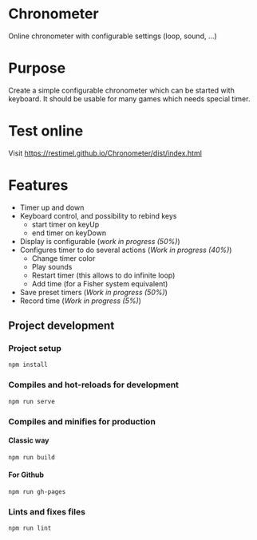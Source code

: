 # Chronometer
Online chronometer with configurable settings (loop, sound, ...)

# Purpose
Create a simple configurable chronometer which can be started with keyboard.
It should be usable for many games which needs special timer.

# Test online
Visit https://restimel.github.io/Chronometer/dist/index.html

# Features
* Timer up and down
* Keyboard control, and possibility to rebind keys
    * start timer on keyUp
    * end timer on keyDown
* Display is configurable (_work in progress (50%)_)
* Configures timer to do several actions (_Work in progress (40%)_)
    * Change timer color
    * Play sounds
    * Restart timer (this allows to do infinite loop)
    * Add time (for a Fisher system equivalent)
* Save preset timers (_Work in progress (50%)_)
* Record time (_Work in progress (5%)_)

## Project development
### Project setup
```
npm install
```

### Compiles and hot-reloads for development
```
npm run serve
```

### Compiles and minifies for production
#### Classic way
```
npm run build
```

#### For Github
```
npm run gh-pages
```

### Lints and fixes files
```
npm run lint
```
